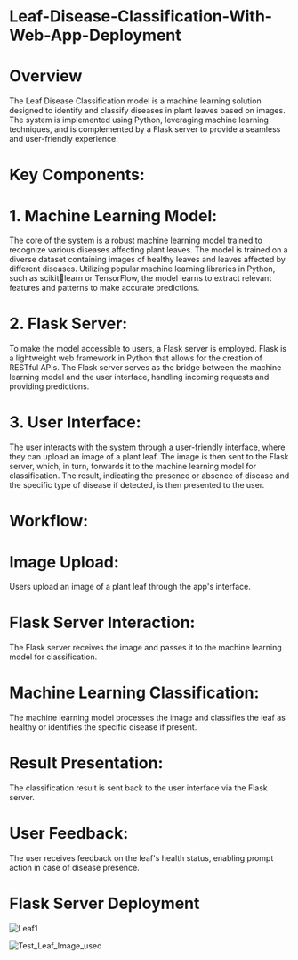 # Leaf-Disease-Classification-With-Web-App-Deployment

# Overview 

The Leaf Disease Classification model is a machine learning solution designed 
to identify and classify diseases in plant leaves based on images. The system is 
implemented using Python, leveraging machine learning techniques, and is 
complemented by a Flask server to provide a seamless and user-friendly 
experience.

# Key Components:

# 1. Machine Learning Model:
The core of the system is a robust machine learning model trained to recognize 
various diseases affecting plant leaves. The model is trained on a diverse 
dataset containing images of healthy leaves and leaves affected by different 
diseases. Utilizing popular machine learning libraries in Python, such as scikitlearn or TensorFlow, the model learns to extract relevant features and patterns 
to make accurate predictions.

# 2. Flask Server:

To make the model accessible to users, a Flask server is employed. Flask is a 
lightweight web framework in Python that allows for the creation of RESTful 
APIs. The Flask server serves as the bridge between the machine learning 
model and the user interface, handling incoming requests and providing 
predictions.

# 3. User Interface:
The user interacts with the system through a user-friendly interface, where 
they can upload an image of a plant leaf. The image is then sent to the Flask 
server, which, in turn, forwards it to the machine learning model for 
classification. The result, indicating the presence or absence of disease and the 
specific type of disease if detected, is then presented to the user.

# Workflow:

# Image Upload:
Users upload an image of a plant leaf through the app's interface.
# Flask Server Interaction:
The Flask server receives the image and passes it to the machine learning 
model for classification.
# Machine Learning Classification:
The machine learning model processes the image and classifies the leaf as 
healthy or identifies the specific disease if present.
# Result Presentation:
The classification result is sent back to the user interface via the Flask server.
# User Feedback:
The user receives feedback on the leaf's health status, enabling prompt action 
in case of disease presence.

# Flask Server Deployment 

![Leaf1](https://github.com/KAVINT21/Leaf-Disease-Classification-With-Web-App-Deployment/assets/95117554/d34ae1dc-ca79-47fb-a5c5-fedb39879cde)

![Test_Leaf_Image_used](https://github.com/KAVINT21/Leaf-Disease-Classification-With-Web-App-Deployment/assets/95117554/7b27b879-5b76-403d-83bc-d6681ba8e36c)


